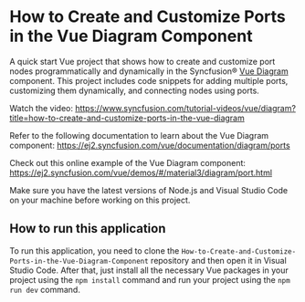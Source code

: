# How to Create and Customize Ports in the Vue Diagram Component

A quick start Vue project that shows how to create and customize port nodes programmatically and dynamically in the Syncfusion&reg; [Vue Diagram]( https://www.syncfusion.com/vue-components/vue-diagram?utm_source=github&utm_medium=listing&utm_campaign=vue-diagram-ports-sample) component. This project includes code snippets for adding multiple ports, customizing them dynamically, and connecting nodes using ports.

Watch the video: https://www.syncfusion.com/tutorial-videos/vue/diagram?title=how-to-create-and-customize-ports-in-the-vue-diagram

Refer to the following documentation to learn about the Vue Diagram component: https://ej2.syncfusion.com/vue/documentation/diagram/ports  

Check out this online example of the Vue Diagram component: https://ej2.syncfusion.com/vue/demos/#/material3/diagram/port.html

Make sure you have the latest versions of Node.js and Visual Studio Code on your machine before working on this project.

## How to run this application
To run this application, you need to clone the `How-to-Create-and-Customize-Ports-in-the-Vue-Diagram-Component` repository and then open it in Visual Studio Code. After that, just install all the necessary Vue packages in your project using the `npm install` command and run your project using the `npm run dev` command.
